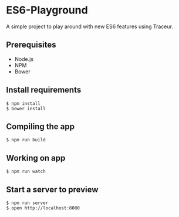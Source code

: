 # ES6-Playground

A simple project to play around with new ES6 features using Traceur.

## Prerequisites

* Node.js
* NPM
* Bower

## Install requirements

    $ npm install
    $ bower install

## Compiling the app

    $ npm run build

## Working on app

    $ npm run watch

## Start a server to preview

    $ npm run server
    $ open http://localhost:8080
